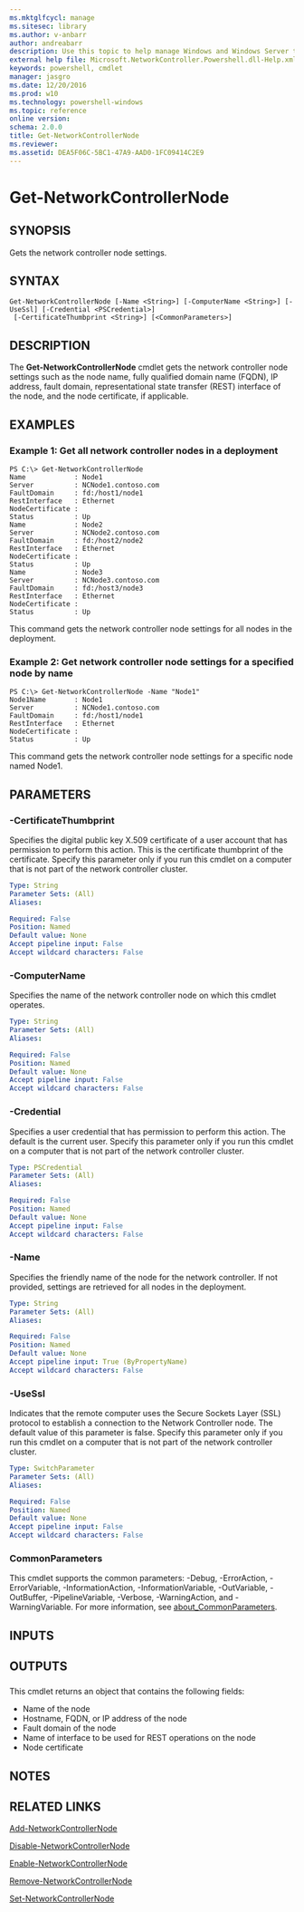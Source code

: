 ```yaml
---
ms.mktglfcycl: manage
ms.sitesec: library
ms.author: v-anbarr
author: andreabarr
description: Use this topic to help manage Windows and Windows Server technologies with Windows PowerShell.
external help file: Microsoft.NetworkController.Powershell.dll-Help.xml
keywords: powershell, cmdlet
manager: jasgro
ms.date: 12/20/2016
ms.prod: w10
ms.technology: powershell-windows
ms.topic: reference
online version: 
schema: 2.0.0
title: Get-NetworkControllerNode
ms.reviewer:
ms.assetid: DEA5F06C-5BC1-47A9-AAD0-1FC09414C2E9
---
```


# Get-NetworkControllerNode

## SYNOPSIS
Gets the network controller node settings.

## SYNTAX

```
Get-NetworkControllerNode [-Name <String>] [-ComputerName <String>] [-UseSsl] [-Credential <PSCredential>]
 [-CertificateThumbprint <String>] [<CommonParameters>]
```

## DESCRIPTION
The **Get-NetworkControllerNode** cmdlet gets the network controller node settings such as the node name, fully qualified domain name (FQDN), IP address, fault domain, representational state transfer (REST) interface of the node, and the node certificate, if applicable.

## EXAMPLES

### Example 1: Get all network controller nodes in a deployment
```
PS C:\> Get-NetworkControllerNode
Name            : Node1
Server          : NCNode1.contoso.com
FaultDomain     : fd:/host1/node1
RestInterface   : Ethernet
NodeCertificate : 
Status          : Up
Name            : Node2
Server          : NCNode2.contoso.com
FaultDomain     : fd:/host2/node2
RestInterface   : Ethernet
NodeCertificate : 
Status          : Up
Name            : Node3
Server          : NCNode3.contoso.com
FaultDomain     : fd:/host3/node3
RestInterface   : Ethernet
NodeCertificate : 
Status          : Up
```

This command gets the network controller node settings for all nodes in the deployment.

### Example 2: Get network controller node settings for a specified node by name
```
PS C:\> Get-NetworkControllerNode -Name "Node1"
Node1Name       : Node1
Server          : NCNode1.contoso.com
FaultDomain     : fd:/host1/node1
RestInterface   : Ethernet
NodeCertificate : 
Status          : Up
```

This command gets the network controller node settings for a specific node named Node1.

## PARAMETERS

### -CertificateThumbprint
Specifies the digital public key X.509 certificate of a user account that has permission to perform this action.
This is the certificate thumbprint of the certificate.
Specify this parameter only if you run this cmdlet on a computer that is not part of the network controller cluster.

```yaml
Type: String
Parameter Sets: (All)
Aliases: 

Required: False
Position: Named
Default value: None
Accept pipeline input: False
Accept wildcard characters: False
```

### -ComputerName
Specifies the name of the network controller node on which this cmdlet operates.

```yaml
Type: String
Parameter Sets: (All)
Aliases: 

Required: False
Position: Named
Default value: None
Accept pipeline input: False
Accept wildcard characters: False
```

### -Credential
Specifies a user credential that has permission to perform this action.
The default is the current user.
Specify this parameter only if you run this cmdlet on a computer that is not part of the network controller cluster.

```yaml
Type: PSCredential
Parameter Sets: (All)
Aliases: 

Required: False
Position: Named
Default value: None
Accept pipeline input: False
Accept wildcard characters: False
```

### -Name
Specifies the friendly name of the node for the network controller.
If not provided, settings are retrieved for all nodes in the deployment.

```yaml
Type: String
Parameter Sets: (All)
Aliases: 

Required: False
Position: Named
Default value: None
Accept pipeline input: True (ByPropertyName)
Accept wildcard characters: False
```

### -UseSsl
Indicates that the remote computer uses the Secure Sockets Layer (SSL) protocol to establish a connection to the Network Controller node.
The default value of this parameter is false.
Specify this parameter only if you run this cmdlet on a computer that is not part of the network controller cluster.

```yaml
Type: SwitchParameter
Parameter Sets: (All)
Aliases: 

Required: False
Position: Named
Default value: None
Accept pipeline input: False
Accept wildcard characters: False
```

### CommonParameters
This cmdlet supports the common parameters: -Debug, -ErrorAction, -ErrorVariable, -InformationAction, -InformationVariable, -OutVariable, -OutBuffer, -PipelineVariable, -Verbose, -WarningAction, and -WarningVariable. For more information, see [about_CommonParameters](http://go.microsoft.com/fwlink/?LinkID=113216).

## INPUTS

## OUTPUTS

###  
This cmdlet returns an object that contains the following fields: 
- Name of the node
- Hostname, FQDN, or IP address of the node
- Fault domain of the node
- Name of interface to be used for REST operations on the node
- Node certificate

## NOTES

## RELATED LINKS

[Add-NetworkControllerNode](./Add-NetworkControllerNode.md)

[Disable-NetworkControllerNode](./Disable-NetworkControllerNode.md)

[Enable-NetworkControllerNode](./Enable-NetworkControllerNode.md)

[Remove-NetworkControllerNode](./Remove-NetworkControllerNode.md)

[Set-NetworkControllerNode](./Set-NetworkControllerNode.md)

